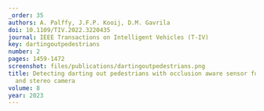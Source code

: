 ```yaml
---
_order: 35
authors: A. Palffy, J.F.P. Kooij, D.M. Gavrila
doi: 10.1109/TIV.2022.3220435
journal: IEEE Transactions on Intelligent Vehicles (T-IV)
key: dartingoutpedestrians
number: 2
pages: 1459-1472
screenshot: files/publications/dartingoutpedestrians.png
title: Detecting darting out pedestrians with occlusion aware sensor fusion of radar
  and stereo camera
volume: 8
year: 2023
---
```


